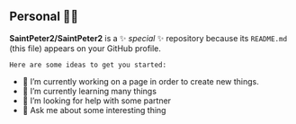 ## Personal 👋😎


**SaintPeter2/SaintPeter2** is a ✨ _special_ ✨ repository because its `README.md` (this file) appears on your GitHub profile.

`Here are some ideas to get you started:`

- 🔭 I’m currently working on a page in order to create new things.
- 🌱 I’m currently learning many things
- 🤔 I’m looking for help with some partner
- 💬 Ask me about some interesting thing


